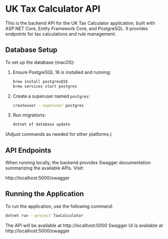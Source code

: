 # UK Tax Calculator API

This is the backend API for the UK Tax Calculator application, built with ASP.NET Core, Entity Framework Core, and PostgreSQL. It provides endpoints for tax calculations and rule management.
## Database Setup

To set up the database (macOS):

1. Ensure PostgreSQL 16 is installed and running:
   ```bash
   brew install postgres@16
   brew services start postgres
   ```
2. Create a superuser named `postgres`:
   ```bash
   createuser --superuser postgres
   ```
3. Run migrations:
   ```bash
   dotnet ef database update
   ```

(Adjust commands as needed for other platforms.)

## API Endpoints

When running locally, the backend provides Swagger documentation summarizing the available APIs. Visit:

http://localhost:5000/swagger

## Running the Application

To run the application, use the following command:

```bash
dotnet run --project TaxCalculator
```

The API will be available at http://localhost:5000
Swagger UI is available at http://localhost:5000/swagger
